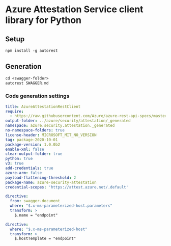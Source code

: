 # Azure Attestation Service client library for Python

## Setup

```ps
npm install -g autorest
```

## Generation

```ps
cd <swagger-folder>
autorest SWAGGER.md
```

### Code generation settings

```yaml
title: AzureAttestationRestClient
require: 
  - https://raw.githubusercontent.com/Azure/azure-rest-api-specs/master/specification/attestation/data-plane/readme.md
output-folder: ../azure/security/attestation/_generated
namespace: azure.security.attestation._generated
no-namespace-folders: true
license-header: MICROSOFT_MIT_NO_VERSION
tag: package-2020-10-01
package-version: 1.0.0b2
enable-xml: false
clear-output-folder: true
python: true
v3: true
add-credentials: true
azure-arm: false
payload-flattening-threshold: 2
package-name: azure-security-attestation
credential-scopes: 'https://attest.azure.net/.default'
```

```yaml
directive:
  from: swagger-document
  where: "$.x-ms-parameterized-host.parameters"
  transform: >
    $.name = "endpoint"
```

```yaml
directive:
  where: "$.x-ms-parameterized-host"
  transform: >
    $.hostTemplate = "endpoint"
```